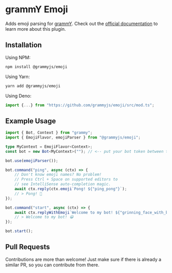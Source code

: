 # grammY Emoji

Adds emoji parsing for [grammY](https://github.com/grammyjs/grammY). Check out the [official documentation](https://grammy.dev/plugins/emoji.html) to learn more about this plugin.

## Installation

Using NPM:

```bash
npm install @grammyjs/emoji
```

Using Yarn:

```bash
yarn add @grammyjs/emoji
```

Using Deno:

```ts
import {...} from "https://github.com/grammyjs/emoji/src/mod.ts";
```

## Example Usage

```ts
import { Bot, Context } from "grammy";
import { EmojiFlavor, emojiParser } from "@grammyjs/emoji";

type MyContext = EmojiFlavor<Context>;
const bot = new Bot<MyContext>(""); // <-- put your bot token between the ""

bot.use(emojiParser());

bot.command("ping", async (ctx) => {
    // Don't know emoji names? No problem!
    // Press Ctrl + Space on supported editors to
    // see IntelliSense auto-completion magic.
    await ctx.reply(ctx.emoji`Pong! ${"ping_pong"}`);
    // > Pong! 🏓
});

bot.command("start", async (ctx) => {
    await ctx.replyWithEmoji`Welcome to my bot! ${"grinning_face_with_big_eyes"}`;
    // > Welcome to my bot! 😀
});

bot.start();
```

## Pull Requests

Contributions are more than welcome! Just make sure if there is already a similar PR, so you can contribute from there.
